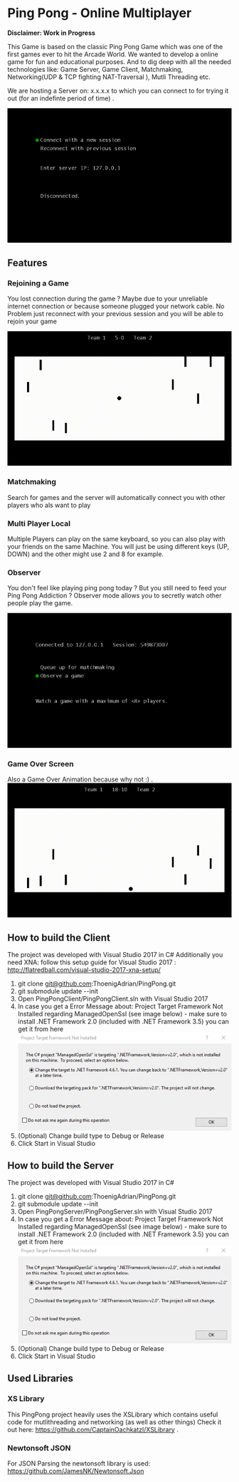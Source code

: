 # Ping Pong - Online Multiplayer
**Disclaimer: Work in Progress**

This Game is based on the classic Ping Pong Game which was one of the first games ever to hit the Arcade World. We wanted to develop a online game for fun and educational purposes. And to dig deep with all the needed technologies like: Game Server, Game Client, Matchmaking, Networking(UDP & TCP fighting NAT-Traversal ), Mutli Threading etc.

We are hosting a Server on: x.x.x.x to which you can connect to for trying it out (for an indefinte period of time) . 

![](PingPongPreview.gif)


## Features 
### Rejoining a Game
You lost connection during the game ? Maybe due to your unreliable internet connection or because someone plugged your network cable. 
No Problem just reconnect with your previous session and you will be able to rejoin your game

![](PingPongRejoin.gif)

### Matchmaking

Search for games and the server will automatically connect you with other players who als want to play


### Multi Player Local

Multiple Players can play on the same keyboard, so you can also play with your friends on the same Machine.
You will just be using different keys (UP, DOWN) and the other might use 2 and 8 for example.


### Observer

You don't feel like playing ping pong today ? But you still need to feed your Ping Pong Addiction ? 
Observer mode allows you to secretly watch other people play the game.

![](PingPongObserver.gif)

### Game Over Screen
Also a Game Over Animation because why not :) . 
 ![](PingPongEndGameScreen.gif)

## How to build the Client

The project was developed with Visual Studio 2017 in C# 
Additionally you need XNA: follow this setup guide for Visual Studio 2017 : http://flatredball.com/visual-studio-2017-xna-setup/

1. git clone git@github.com:ThoenigAdrian/PingPong.git 
2. git submodule update --init
3. Open PingPongClient/PingPongClient.sln with Visual Studio 2017
4. In case you get a Error Message about: Project Target Framework Not Installed regarding ManagedOpenSsl (see image below) - make sure to install .NET Framework 2.0 (included with .NET Framework 3.5) you can get it from here
![](BuildTutorialOpenSSL.png)
5. (Optional) Change build type to Debug or Release
6. Click Start in Visual Studio

## How to build the Server

The project was developed with Visual Studio 2017 in C# 

1. git clone git@github.com:ThoenigAdrian/PingPong.git 
2. git submodule update --init
3. Open PingPongServer/PingPongServer.sln with Visual Studio 2017
4. In case you get a Error Message about: Project Target Framework Not Installed regarding ManagedOpenSsl (see image below) - make sure to install .NET Framework 2.0 (included with .NET Framework 3.5) you can get it from here
![](BuildTutorialOpenSSL.png)
5. (Optional) Change build type to Debug or Release
6. Click Start in Visual Studio

## Used Libraries
### XS Library
This PingPong project heavily uses the XSLibrary which contains useful code for mutlithreading and networking (as well as other things) 
Check it out here: https://github.com/CaptainOachkatzl/XSLibrary . 
### Newtonsoft JSON
For JSON Parsing the newtonsoft library is used: https://github.com/JamesNK/Newtonsoft.Json
